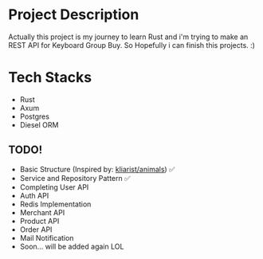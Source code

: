 # Project Description

Actually this project is my journey to learn Rust and i'm trying to make an REST API for Keyboard Group Buy. So Hopefully i can finish this projects. :)


# Tech Stacks

- Rust
- Axum
- Postgres
- Diesel ORM

## TODO!

- Basic Structure (Inspired by: [kliarist/animals](https://github.com/kliarist/animals)) ✅
- Service and Repository Pattern ✅
- Completing User API
- Auth API
- Redis Implementation
- Merchant API
- Product API
- Order API
- Mail Notification
- Soon... will be added again LOL